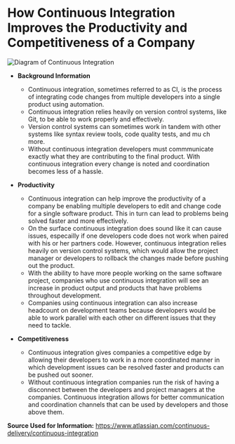 # How Continuous Integration Improves the Productivity and Competitiveness of a Company

![Diagram of Continuous Integration](https://www.automation-consultants.com/wp-content/uploads/continuous-integration-1.png)

* **Background Information**

	* Continuous integration, sometimes referred to as CI, is the process of integrating code changes from multiple developers into a single product using automation.
	* Continuous integration relies heavily on version control systems, like Git, to be able to work properly and effectively.
	* Version control systems can sometimes work in tandem with other systems like syntax review tools, code quality tests, and mu
ch more.
	* Without continuous integration developers must commmunicate exactly what they are contributing to the final product. With continuous integration every change is noted and coordination becomes less of a hassle.

* **Productivity**

	* Continuous integration can help improve the productivity of a company be enabling multiple developers to edit and change code for a single software product. This in turn can lead to problems being solved faster and more effectively.
	* On the surface continuous integration does sound like it can cause issues, especailly if one developers code does not work when paired with his or her partners code. However, continuous integration relies heavily on version control systems, which would allow
 the project manager or developers to rollback the changes made before pushing out the product.
	* With the ability to have more people working on the same software project, companies who use continuous integration will see
 an increase in product output and products that have problems throughout development.
	* Companies using continuous integration can also increase headcount on development teams because developers would be able to work parallel with each other on different issues that they need to tackle.


* **Competitiveness**

	* Continuous integration gives companies a competitive edge by allowing their developers to work in a more coordinated manner in which development issues can be resolved faster and products can be pushed out sooner.
	* Without continuous integration companies run the risk of having a disconnect between the developers and project managers at the companies. Continuous integration allows for better communication and coordination channels that can be used by developers and those above them.

**Source Used for Information:** https://www.atlassian.com/continuous-delivery/continuous-integration
